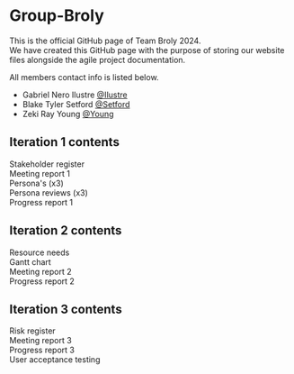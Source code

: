 # Group-Broly

This is the official GitHub page of Team Broly 2024. <br />
We have created this GitHub page with the purpose of storing our website files alongside the agile project documentation. 

All members contact info is listed below.
* Gabriel Nero Ilustre
[@Ilustre](https://twitter.com/dompizzie)
* Blake Tyler Setford
[@Setford](https://twitter.com/dompizzie)
* Zeki Ray Young
[@Young](https://twitter.com/dompizzie)

## Iteration 1 contents

Stakeholder register <br />
Meeting report 1 <br />
Persona's (x3) <br />
Persona reviews (x3) <br />
Progress report 1

## Iteration 2 contents

Resource needs <br />
Gantt chart <br />
Meeting report 2 <br />
Progress report 2 

## Iteration 3 contents

Risk register <br />
Meeting report 3 <br />
Progress report 3 <br />
User acceptance testing 
